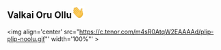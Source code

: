 <h2> Valkai Oru Ollu<img src="https://raw.githubusercontent.com/ABSphreak/ABSphreak/master/gifs/Hi.gif" width="30px"></h2>


<img align='center' src="https://c.tenor.com/m4sR0AtqW2EAAAAd/plip-plip-noolu.gif"' width='100%"' >

